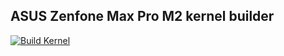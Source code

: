 ## ASUS Zenfone Max Pro M2 kernel builder
[![Build Kernel](https://github.com/rsuntk/X01BD_Builder/actions/workflows/build.yml/badge.svg)](https://github.com/rsuntk/X01BD_Builder/actions/workflows/build.yml)
